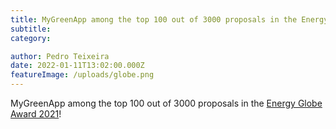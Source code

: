 ```yaml
---
title: MyGreenApp among the top 100 out of 3000 proposals in the Energy Globe Award 2021
subtitle: 
category:

author: Pedro Teixeira
date: 2022-01-11T13:02:00.000Z
featureImage: /uploads/globe.png
---
```

MyGreenApp among the top 100 out of 3000 proposals in the [Energy Globe Award 2021](https://www.energyglobe.info/)!